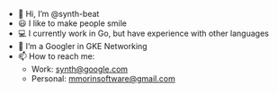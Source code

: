 - 👋 Hi, I’m @synth-beat
- 😃 I like to make people smile
- 💻 I currently work in Go, but have experience with other languages
- 🌱 I’m a Googler in GKE Networking
- 📫 How to reach me:
  - Work: synth@google.com
  - Personal: mmorinsoftware@gmail.com

<!---
synth-beat/synth-beat is a ✨ special ✨ repository because its `README.md` (this file) appears on your GitHub profile.
You can click the Preview link to take a look at your changes.
--->
